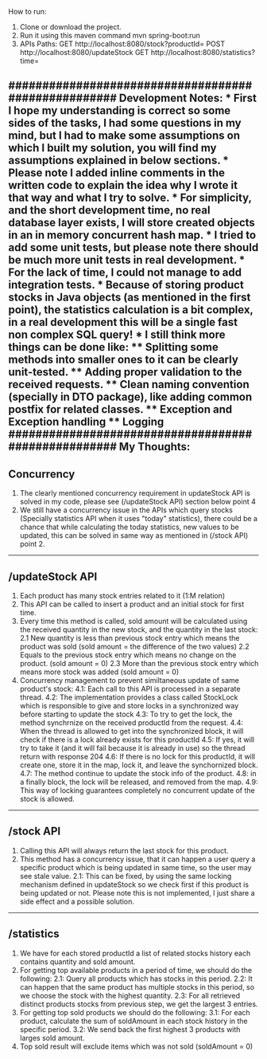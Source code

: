 How to run:
1. Clone or download the project.
2. Run it using this maven command
   mvn spring-boot:run
3. APIs Paths:
   GET  http://localhost:8080/stock?productId=
   POST http://localhost:8080/updateStock
   GET  http://localhost:8080/statistics?time=
   
####################################################
Development Notes:
    * First I hope my understanding is correct so some sides of the tasks, I had some questions in my mind, but I had to make some assumptions on which I built
      my solution, you will find my assumptions explained in below sections.
    * Please note I added inline comments in the written code to explain the idea why I wrote it that way and what I try to solve.
    * For simplicity, and the short development time, no real database layer exists, I will store created objects in an in memory concurrent hash map. 
    * I tried to add some unit tests, but please note there should be much more unit tests in real development.
    * For the lack of time, I could not manage to add integration tests.
    * Because of storing product stocks in Java objects (as mentioned in the first point), the statistics calculation is a bit complex, 
      in a real development this will be a single fast non complex SQL query!
    * I still think more things can be done like: 
        ** Splitting some methods into smaller ones to it can be clearly unit-tested.
        ** Adding proper validation to the received requests.
        ** Clean naming convention (specially in DTO package), like adding common postfix for related classes.
        ** Exception and Exception handling
        ** Logging
####################################################
My Thoughts:
----------------
Concurrency
----------------
1. The clearly mentioned concurrency requirement in updateStock API is solved in my code, please see (/updateStock API) section below point 4
2. We still have a concurrency issue in the APIs which query stocks (Specially statistics API when it uses "today" statistics), there could be
   a chance that while calculating the today statistics, new values to be updated, this can be solved in same way as mentioned in (/stock API)
   point 2.
----------------
/updateStock API
----------------
1. Each product has many stock entries related to it (1:M relation)
2. This API can be called to insert a product and an initial stock for first time.
3. Every time this method is called, sold amount will be calculated using the received quantity in the new stock, and the quantity in the last stock:
    2.1 New quantity is less than previous stock entry which means the product was sold (sold amount = the difference of the two values)
    2.2 Equals to the previous stock entry which means no change on the product. (sold amount = 0)
    2.3 More than the previous stock entry which means more stock was added (sold amount = 0)
4. Concurrency management to prevent similtaneous update of same product's stock:
    4.1: Each call to this API is processed in a separate thread.
    4.2: The implementation provides a class called StockLock which is responsible to give and store locks in a synchronized way before starting to update the stock
    4.3: To try to get the lock, the method synchrnize on the received productId from the request.
    4.4: When the thread is allowed to get into the synchronized block, it will check if there is a lock already exists for this productId
    4.5: If yes, it will try to take it (and it will fail because it is already in use) so the thread return with response 204
    4.6: If there is no lock for this productId, it will create one, store it in the map, lock it, and leave the synchornized block.
    4.7: The method continue to update the stock info of the product.
    4.8: in a finally block, the lock will be released, and removed from the map.
    4.9: This way of locking guarantees completely no concurrent update of the stock is allowed.
----------------
/stock API
----------------
1. Calling this API will always return the last stock for this product.
2. This method has a concurrency issue, that it can happen a user query a specific product which is being updated in same time, so the user may see stale value.
    2.1: This can be fixed, by using the same locking mechanism defined in updateStock so we check first if this product is being updated or not.
         Please note this is not implemented, I just share a side effect and a possible solution.
----------------
/statistics
----------------
1. We have for each stored productId a list of related stocks history each contains quantity and sold amount.
2. For getting top available products in a period of time, we should do the following:
    2.1: Query all products which has stocks in this period.
    2.2: It can happen that the same product has multiple stocks in this period, so we choose the stock with the highest quantity.
    2.3: For all retrieved distinct products stocks from previous step, we get the largest 3 entries.
3. For getting top sold products we should do the following:
    3.1: For each product, calculate the sum of soldAmount in each stock history in the specific period.
    3.2: We send back the first highest 3 products with larges sold amount.
4. Top sold result will exclude items which was not sold (soldAmount = 0)
